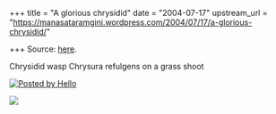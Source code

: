 +++
title = "A glorious chrysidid"
date = "2004-07-17"
upstream_url = "https://manasataramgini.wordpress.com/2004/07/17/a-glorious-chrysidid/"

+++
Source: [here](https://manasataramgini.wordpress.com/2004/07/17/a-glorious-chrysidid/).



Chrysidid wasp Chrysura refulgens on a grass shoot  
  
[![Posted by
Hello](https://i0.wp.com/photos1.blogger.com/pbh.gif)](http://www.hello.com/)  

[![](https://i2.wp.com/photos1.blogger.com/img/133/1300/320/chrysidid.jpg)](http://photos1.blogger.com/img/133/1300/50/chrysidid.jpg)
